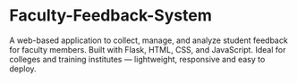 # Faculty-Feedback-System
A web-based application to collect, manage, and analyze student feedback for faculty members. Built with Flask, HTML, CSS, and JavaScript. Ideal for colleges and training institutes — lightweight, responsive and easy to deploy.
